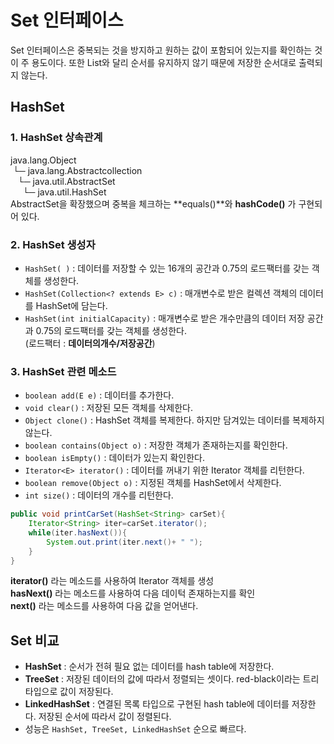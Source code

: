 # Set 인터페이스
Set 인터페이스은 중복되는 것을 방지하고 원하는 값이 포함되어 있는지를 확인하는 것이 주 용도이다. 또한 List와 달리 순서를 유지하지 않기 때문에 저장한 순서대로 출력되지 않는다.

## HashSet
### 1. HashSet 상속관계
java.lang.Object<br>&nbsp;└─
java.lang.Abstractcollection<E><br>&nbsp;&nbsp;&nbsp;└─ java.util.AbstractSet<E><br>&nbsp;&nbsp;&nbsp;&nbsp;&nbsp;└─ java.util.HashSet<E><br>
AbstractSet을 확장했으며 중복을 체크하는 **equals()**와 **hashCode()** 가 구현되어 있다.

### 2. HashSet 생성자
- `HashSet( )` : 데이터를 저장할 수 있는 16개의 공간과 0.75의 로드팩터를 갖는 객체를 생성한다.
- `HashSet(Collection<? extends E> c)` : 매개변수로 받은 컬렉션 객체의 데이터를 HashSet에 담는다.
- `HashSet(int initialCapacity)` : 매개변수로 받은 개수만큼의 데이터 저장 공간과 0.75의 로드팩터를 갖는 객체를 생성한다.<br>
(로드팩터 : **데이터의개수/저장공간**)

### 3. HashSet 관련 메소드
- `boolean add(E e)` : 데이터를 추가한다.
- `void clear()` : 저장된 모든 객체를 삭제한다.
- `Object clone()` : HashSet 객체를 복제한다. 하지만 담겨있는 데이터를 복제하지 않는다.
- `boolean contains(Object o)` : 저장한 객체가 존재하는지를 확인한다.
- `boolean isEmpty()` : 데이터가 있는지 확인한다.
- `Iterator<E> iterator()` : 데이터를 꺼내기 위한 Iterator 객체를 리턴한다.
- `boolean remove(Object o)` : 지정된 객체를 HashSet에서 삭제한다.
- `int size()` : 데이터의 개수를 리턴한다.

```java
public void printCarSet(HashSet<String> carSet){
    Iterator<String> iter=carSet.iterator();
    while(iter.hasNext()){
        System.out.print(iter.next()+ " ");
    }
}
```
 **iterator()** 라는 메소드를 사용하여 Iterator 객체를 생성<br>
 **hasNext()** 라는 메소드를 사용하여 다음 데이턱 존재하는지를 확인<br>
 **next()** 라는 메소드를 사용하여 다음 값을 얻어낸다.

## Set 비교
- **HashSet** : 순서가 전혀 필요 없는 데이터를 hash table에 저장한다.
- **TreeSet** : 저장된 데이터의 값에 따라서 정렬되는 셋이다. red-black이라는 트리타입으로 값이 저장된다.
- **LinkedHashSet** : 연결된 목록 타입으로 구현된 hash table에 데이터를 저장한다. 저장된 순서에 따라서 값이 정렬된다.<br>
- 성능은 `HashSet, TreeSet, LinkedHashSet` 순으로 빠르다.

